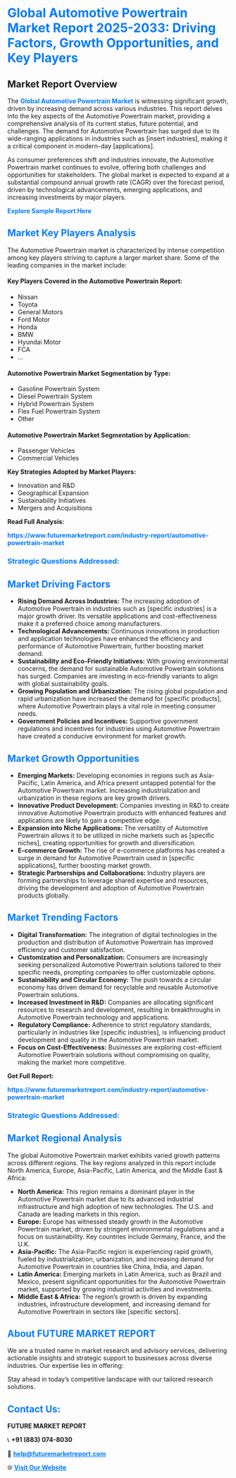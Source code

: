 <h1 style="color: #007BFF;">Global Automotive Powertrain Market Report 2025-2033: Driving Factors, Growth Opportunities, and Key Players</h1>

<section id="overview">
<h2>Market Report Overview</h2>
<p>The <a href="https://www.futuremarketreport.com/industry-report/automotive-powertrain-market" style="color: #007BFF; text-decoration: none;"><strong>Global Automotive Powertrain Market</strong></a> is witnessing significant growth, driven by increasing demand across various industries. This report delves into the key aspects of the Automotive Powertrain market, providing a comprehensive analysis of its current status, future potential, and challenges. The demand for Automotive Powertrain has surged due to its wide-ranging applications in industries such as [insert industries], making it a critical component in modern-day [applications].</p>
<p>As consumer preferences shift and industries innovate, the Automotive Powertrain market continues to evolve, offering both challenges and opportunities for stakeholders. The global market is expected to expand at a substantial compound annual growth rate (CAGR) over the forecast period, driven by technological advancements, emerging applications, and increasing investments by major players.</p>
</section>

<section id="overview">
<p><a href="https://www.futuremarketreport.com/request-sample/reportId=107632" style="color: #007BFF; text-decoration: none;"><strong>Explore Sample Report Here</strong></a></p>
</section>

<section id="key-players">
<h2 style="color: #007BFF;">Market Key Players Analysis</h2>
<p>The Automotive Powertrain market is characterized by intense competition among key players striving to capture a larger market share. Some of the leading companies in the market include:</p>
<h4>Key Players Covered in the Automotive Powertrain Report:</h4>
<ul><li>Nissan</li><li>Toyota</li><li>General Motors</li><li>Ford Motor</li><li>Honda</li><li>BMW</li><li>Hyundai Motor</li><li>FCA</li><li>...</li></ul>
<h4>Automotive Powertrain Market Segmentation by Type:</h4>
<ul><li>Gasoline Powertrain System</li><li>Diesel Powertrain System</li><li>Hybrid Powertrain System</li><li>Flex Fuel Powertrain System</li><li>Other</li></ul>

<h4>Automotive Powertrain Market Segmentation by Application:</h4>
<ul><li>Passenger Vehicles</li><li>Commercial Vehicles</li></ul>
<p><strong>Key Strategies Adopted by Market Players:</strong></p>
<ul>
<li>Innovation and R&D</li>
<li>Geographical Expansion</li>
<li>Sustainability Initiatives</li>
<li>Mergers and Acquisitions</li>
</ul>
</section>

<section>
<p><strong>Read Full Analysis: </strong></p><a href="https://www.futuremarketreport.com/industry-report/automotive-powertrain-market" style="color: #007BFF; text-decoration: none;"><strong>https://www.futuremarketreport.com/industry-report/automotive-powertrain-market</strong></a>
<h3 style="color: #007BFF;">Strategic Questions Addressed:</h3>
</section>

<section id="driving-factors">
<h2 style="color: #007BFF;">Market Driving Factors</h2>
<ul>
<li><strong>Rising Demand Across Industries:</strong> The increasing adoption of Automotive Powertrain in industries such as [specific industries] is a major growth driver. Its versatile applications and cost-effectiveness make it a preferred choice among manufacturers.</li>
<li><strong>Technological Advancements:</strong> Continuous innovations in production and application technologies have enhanced the efficiency and performance of Automotive Powertrain, further boosting market demand.</li>
<li><strong>Sustainability and Eco-Friendly Initiatives:</strong> With growing environmental concerns, the demand for sustainable Automotive Powertrain solutions has surged. Companies are investing in eco-friendly variants to align with global sustainability goals.</li>
<li><strong>Growing Population and Urbanization:</strong> The rising global population and rapid urbanization have increased the demand for [specific products], where Automotive Powertrain plays a vital role in meeting consumer needs.</li>
<li><strong>Government Policies and Incentives:</strong> Supportive government regulations and incentives for industries using Automotive Powertrain have created a conducive environment for market growth.</li>
</ul>
</section>

<section id="growth-opportunities">
<h2 style="color: #007BFF;">Market Growth Opportunities</h2>
<ul>
<li><strong>Emerging Markets:</strong> Developing economies in regions such as Asia-Pacific, Latin America, and Africa present untapped potential for the Automotive Powertrain market. Increasing industrialization and urbanization in these regions are key growth drivers.</li>
<li><strong>Innovative Product Development:</strong> Companies investing in R&D to create innovative Automotive Powertrain products with enhanced features and applications are likely to gain a competitive edge.</li>
<li><strong>Expansion into Niche Applications:</strong> The versatility of Automotive Powertrain allows it to be utilized in niche markets such as [specific niches], creating opportunities for growth and diversification.</li>
<li><strong>E-commerce Growth:</strong> The rise of e-commerce platforms has created a surge in demand for Automotive Powertrain used in [specific applications], further boosting market growth.</li>
<li><strong>Strategic Partnerships and Collaborations:</strong> Industry players are forming partnerships to leverage shared expertise and resources, driving the development and adoption of Automotive Powertrain products globally.</li>
</ul>
</section>

<section id="trending-factors">
<h2 style="color: #007BFF;">Market Trending Factors</h2>
<ul>
<li><strong>Digital Transformation:</strong> The integration of digital technologies in the production and distribution of Automotive Powertrain has improved efficiency and customer satisfaction.</li>
<li><strong>Customization and Personalization:</strong> Consumers are increasingly seeking personalized Automotive Powertrain solutions tailored to their specific needs, prompting companies to offer customizable options.</li>
<li><strong>Sustainability and Circular Economy:</strong> The push towards a circular economy has driven demand for recyclable and reusable Automotive Powertrain solutions.</li>
<li><strong>Increased Investment in R&D:</strong> Companies are allocating significant resources to research and development, resulting in breakthroughs in Automotive Powertrain technology and applications.</li>
<li><strong>Regulatory Compliance:</strong> Adherence to strict regulatory standards, particularly in industries like [specific industries], is influencing product development and quality in the Automotive Powertrain market.</li>
<li><strong>Focus on Cost-Effectiveness:</strong> Businesses are exploring cost-efficient Automotive Powertrain solutions without compromising on quality, making the market more competitive.</li>
</ul>
</section>

<section>
<p><strong>Get Full Report: </strong></p><a href="https://www.futuremarketreport.com/industry-report/automotive-powertrain-market" style="color: #007BFF; text-decoration: none;"><strong>https://www.futuremarketreport.com/industry-report/automotive-powertrain-market</strong></a>
<h3 style="color: #007BFF;">Strategic Questions Addressed:</h3>
</section>


<section id="regional-analysis">
<h2 style="color: #007BFF;">Market Regional Analysis</h2>
<p>The global Automotive Powertrain market exhibits varied growth patterns across different regions. The key regions analyzed in this report include North America, Europe, Asia-Pacific, Latin America, and the Middle East & Africa:</p>
<ul>
<li><strong>North America:</strong> This region remains a dominant player in the Automotive Powertrain market due to its advanced industrial infrastructure and high adoption of new technologies. The U.S. and Canada are leading markets in this region.</li>
<li><strong>Europe:</strong> Europe has witnessed steady growth in the Automotive Powertrain market, driven by stringent environmental regulations and a focus on sustainability. Key countries include Germany, France, and the U.K.</li>
<li><strong>Asia-Pacific:</strong> The Asia-Pacific region is experiencing rapid growth, fueled by industrialization, urbanization, and increasing demand for Automotive Powertrain in countries like China, India, and Japan.</li>
<li><strong>Latin America:</strong> Emerging markets in Latin America, such as Brazil and Mexico, present significant opportunities for the Automotive Powertrain market, supported by growing industrial activities and investments.</li>
<li><strong>Middle East & Africa:</strong> The region’s growth is driven by expanding industries, infrastructure development, and increasing demand for Automotive Powertrain in sectors like [specific sectors].</li>
</ul>
</section>

<footer>
<h2 style="color: #007BFF;">About FUTURE MARKET REPORT</h2>
<p>We are a trusted name in market research and advisory services, delivering actionable insights and strategic support to businesses across diverse industries. Our expertise lies in offering:</p>

<p>Stay ahead in today’s competitive landscape with our tailored research solutions.</p>

<h2 style="color: #007BFF;">Contact Us:</h2>
<p><strong>FUTURE MARKET REPORT</strong></p>
<p>📞 <strong>+91 (883) 074-8030</strong></p>
<p>📧 <strong><a href="mailto:help@futuremarketreport.com" style="color: #007BFF;">help@futuremarketreport.com</a></strong></p>
<p>🌐 <strong><a href="https://www.futuremarketreport.com/" style="color: #007BFF;">Visit Our Website</a></strong></p>
</footer>